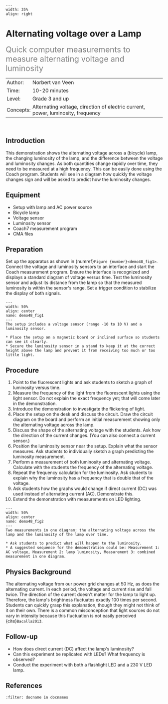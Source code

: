 ```{figure} ../../figures/ready.png
---
width: 35%
align: right
```
# Alternating voltage over a Lamp

<span style="font-size: 25px; color: gray;">Quick computer measurements to measure alternating voltage and luminosity</span>


<table style="width: 100%; border-collapse: collapse; border: none;">
    <tr style="background-color: var(--background-color);">
        <td style="text-align: left; padding: 3px; border: none; color: var(--text-color)">Author:</td>
        <td style="text-align: left; padding: 3px; border: none; color: var(--text-color)">Norbert van Veen</td>
    </tr>
    <tr style="background-color: var(--background-color);">
        <td style="text-align: left; padding: 3px; border: none; color: var(--text-color)">Time:</td>
        <td style="text-align: left; padding: 3px; border: none; color: var(--text-color)">10-20 minutes</td>
    </tr>
    <tr style="background-color: var(--background-color);">
        <td style="text-align: left; padding: 3px; border: none; color: var(--text-color)">Level:</td>
        <td style="text-align: left; padding: 3px; border: none; color: var(--text-color)">Grade 3 and up</td>
    </tr>
    <tr style="background-color: var(--background-color);">
        <td style="text-align: left; padding: 3px; border: none; color: var(--text-color)">Concepts:</td>
        <td style="text-align: left; padding: 3px; border: none; color: var(--text-color)">Alternating voltage, direction of electric current, power, luminosity, frequency</td>
    </tr>
</table><br>

## Introduction
This demonstration shows the alternating voltage across a (bicycle) lamp, the changing luminosity of the lamp, and the difference between the voltage and luminosity changes. As both quantities change rapidly over time, they need to be measured at a high frequency. This can be easily done using the Coach program. Students will see in a diagram how quickly the voltage changes sign and will be asked to predict how the luminosity changes.

## Equipment
* Setup with lamp and AC power source
* Bicycle lamp
* Voltage sensor
* Luminosity sensor
* Coach7 measurement program
* CMA files

## Preparation
Set up the apparatus as shown in {numref}`Figure {number}<demo48_fig1>`. Connect the voltage and luminosity sensors to an interface and start the Coach measurement program. Ensure the interface is recognized and displays a standard diagram of voltage versus time. Test the luminosity sensor and adjust its distance from the lamp so that the measured luminosity is within the sensor's range. Set a trigger condition to stabilize the display of both signals.

```{figure} demo48_figure1.JPG
---
width: 50%
align: center
name: demo48_fig1
---
The setup includes a voltage sensor (range -10 to 10 V) and a luminosity sensor.
```
```{tip}
* Place the setup on a magnetic board or inclined surface so students can see it clearly.
* Secure the luminosity sensor in a stand to keep it at the correct height above the lamp and prevent it from receiving too much or too little light.
```

## Procedure
1. Point to the fluorescent lights and ask students to sketch a graph of luminosity versus time.
2. Measure the frequency of the light from the fluorescent lights using the light sensor. Do not explain the exact frequency yet; that will come later in the demonstration.
3. Introduce the demonstration to investigate the flickering of light.
4. Place the setup on the desk and discuss the circuit. Draw the circuit diagram on the board and perform an initial measurement showing only the alternating voltage across the lamp.
5. Discuss the shape of the alternating voltage with the students. Ask how the direction of the current changes. (You can also connect a current sensor.)
6. Position the luminosity sensor near the setup. Explain what the sensor measures. Ask students to individually sketch a graph predicting the luminosity measurement.
7. Perform a measurement of both luminosity and alternating voltage. Calculate with the students the frequency of the alternating voltage.
8. Repeat the frequency calculation for the luminosity. Ask students to explain why the luminosity has a frequency that is double that of the voltage.
9. Ask students how the graphs would change if direct current (DC) was used instead of alternating current (AC). Demonstrate this.
10. Extend the demonstration with measurements on LED lighting.

```{figure} B35_NvV03_Fig2_wisselspanninglampje.JPG
---
width: 50%
align: center
name: demo48_fig2
---
Two measurements in one diagram: the alternating voltage across the lamp and the luminosity of the lamp over time.
```
```{tip}
* Ask students to predict what will happen to the luminosity.
* A suggested sequence for the demonstration could be: Measurement 1: AC voltage, Measurement 2: lamp luminosity, Measurement 3: combined measurement in one diagram.
```
## Physics Background
The alternating voltage from our power grid changes at 50 Hz, as does the alternating current. In each period, the voltage and current rise and fall twice. The direction of the current doesn't matter for the lamp to light up. Therefore, the lamp's brightness fluctuates exactly 100 times per second. Students can quickly grasp this explanation, though they might not think of it on their own. There is a common misconception that light sources do not vary in intensity because this fluctuation is not easily perceived {cite}`Bacalla2013`.

## Follow-up
* How does direct current (DC) affect the lamp's luminosity?
* Can this experiment be replicated with LEDs? What frequency is observed?
* Conduct the experiment with both a flashlight LED and a 230 V LED lamp.

## References
```{bibliography}
:filter: docname in docnames
```
